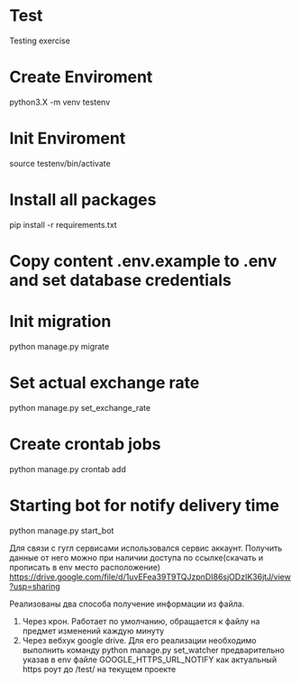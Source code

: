 # Test
Testing exercise

# Create Enviroment
python3.X -m venv testenv

# Init Enviroment
source testenv/bin/activate

# Install all packages
pip install -r requirements.txt

# Copy content .env.example to .env and set database credentials
# Init migration
python manage.py migrate

# Set actual exchange rate
python manage.py set_exchange_rate

# Create crontab jobs
python manage.py crontab add

# Starting bot for notify delivery time
python manage.py start_bot


Для связи с гугл сервисами использовался сервис аккаунт. Получить данные от него можно при наличии доступа по ссылке(скачать и прописать в env место расположение)
https://drive.google.com/file/d/1uvEFea39T9TQJzpnDI86sjODzIK36jtJ/view?usp=sharing

Реализованы два способа получение информации из файла.
1. Через крон. Работает по умолчанию, обращается к файлу на предмет изменений каждую минуту
2. Через вебхук google drive. Для его реализации необходимо выполнить команду
python manage.py set_watcher
предварительно указав в env файле GOOGLE_HTTPS_URL_NOTIFY как актуальный https роут до /test/ на текущем проекте
